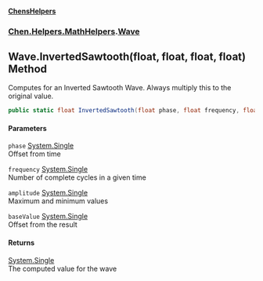 
#### [ChensHelpers](./index 'index')

### [Chen.Helpers.MathHelpers](./Chen-Helpers-MathHelpers 'Chen.Helpers.MathHelpers').[Wave](./Chen-Helpers-MathHelpers-Wave 'Chen.Helpers.MathHelpers.Wave')

## Wave.InvertedSawtooth(float, float, float, float) Method
Computes for an Inverted Sawtooth Wave. Always multiply this to the original value.  
```csharp
public static float InvertedSawtooth(float phase, float frequency, float amplitude, float baseValue);
```

#### Parameters
<a name='Chen-Helpers-MathHelpers-Wave-InvertedSawtooth(float_float_float_float)-phase'></a>
`phase` [System.Single](https://docs.microsoft.com/en-us/dotnet/api/System.Single 'System.Single')  
Offset from time  
  
<a name='Chen-Helpers-MathHelpers-Wave-InvertedSawtooth(float_float_float_float)-frequency'></a>
`frequency` [System.Single](https://docs.microsoft.com/en-us/dotnet/api/System.Single 'System.Single')  
Number of complete cycles in a given time  
  
<a name='Chen-Helpers-MathHelpers-Wave-InvertedSawtooth(float_float_float_float)-amplitude'></a>
`amplitude` [System.Single](https://docs.microsoft.com/en-us/dotnet/api/System.Single 'System.Single')  
Maximum and minimum values  
  
<a name='Chen-Helpers-MathHelpers-Wave-InvertedSawtooth(float_float_float_float)-baseValue'></a>
`baseValue` [System.Single](https://docs.microsoft.com/en-us/dotnet/api/System.Single 'System.Single')  
Offset from the result  
  

#### Returns
[System.Single](https://docs.microsoft.com/en-us/dotnet/api/System.Single 'System.Single')  
The computed value for the wave  
